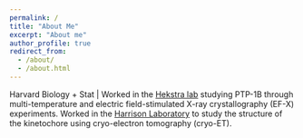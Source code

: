 ```yaml
---
permalink: /
title: "About Me"  
excerpt: "About me"
author_profile: true
redirect_from: 
  - /about/
  - /about.html
---
```


Harvard Biology + Stat | Worked in the [Hekstra lab](https://hekstralab.fas.harvard.edu) studying PTP-1B through multi-temperature and electric field-stimulated X-ray crystallography (EF-X) experiments.
Worked in the [Harrison Laboratory](https://crystal.harvard.edu/) to study the structure of the kinetochore using cryo-electron tomography (cryo-ET). 
